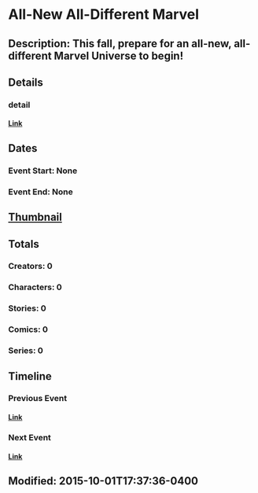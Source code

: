 # All-New All-Different Marvel
## Description: This fall, prepare for an all-new, all-different Marvel Universe to begin!
## Details
### detail
#### [Link](http://marvel.com/comics/events/329/all-new_all-different_marvel?utm_campaign=apiRef&utm_source=225578a89fc76f3d20fbffda5d17a88d)
## Dates
### Event Start: None
### Event End: None
## [Thumbnail](http://i.annihil.us/u/prod/marvel/i/mg/b/f0/55bfa91b34ac4.jpg)
## Totals
### Creators: 0
### Characters: 0
### Stories: 0
### Comics: 0
### Series: 0
## Timeline
### Previous Event 
#### [Link]()
### Next Event 
#### [Link]()
## Modified: 2015-10-01T17:37:36-0400